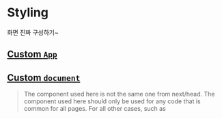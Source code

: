 # Styling

화면 진짜 구성하기~

## [Custom `App`](https://nextjs.org/docs/advanced-features/custom-app)

## [Custom `document`](https://nextjs.org/docs/advanced-features/custom-document)

> The <Head /> component used here is not the same one from next/head. The <Head /> component used here should only be used for any <head> code that is common for all pages. For all other cases, such as <title> tags, we recommend using next/head in your pages or components.

- `_document`의 `<Head/>`컴포넌트는 `next/head`랑은 다르다. `<Head/>`컴포넌트는 모든 페이지에 공통으로 사용되는 `<head>`만 포함이 되어야한다. `title`같은 다른 케이스들의 경우 페이지나 컴포넌트에서 사용하는 것을 추천한다.
- `_document`는 서버에서만 렌더링된다, `onClick`같은 건 동작안한다

- `_document`의 헤더와 page의 `next/head`가 겹치면 page의 head가 덮어쓰기 한다. 기본적으로는 document의 헤더가 모두 포함된다.

- [`Main` and `NextScript`](https://stackoverflow.com/questions/52083848/nextjs-main-and-nextscript)

  - 이거랑은 좀 달라졌고 `document.js` 파일은 `/node_modules/next/dist/pages/_document.js`에 있다.
  - `Main`이 어떻게 생겼는지 봤더니 여기서 Main에서 app을 내용을 가져오고, 이 app은 또 page를 가져오는 식이었다.

    ```javascript
    function Main() {
      const { inAmpMode, html, docComponentsRendered } = (0, _react.useContext)(
        _documentContext.DocumentContext
      );

      console.log("main html", html);
      docComponentsRendered.Main = true;
      if (inAmpMode)
        return /*#__PURE__*/ _react.default.createElement(
          _react.default.Fragment,
          null,
          _constants.AMP_RENDER_TARGET
        );
      return /*#__PURE__*/ _react.default.createElement("div", {
        id: "__next",
        dangerouslySetInnerHTML: { __html: html },
      });
    }
    ```

    위는 실제 `Main`을 구현하는 함수인데, 여기서 보면 html을 불러오고 있다. `html`이 뭘가리키는지 봤더니 `_app`의 내용을 가져오고 있었다.

    내가 그래서 app을 아래처럼 바꿨다.

    ```javascript
    // _app.js
    function MyApp({ Component, pageProps }) {
      return (
        <div>
          app
          <Component {...pageProps} />
        </div>
      );
    }
    ```

    이렇게 해서 확인해보면 app과 그안에 page까지 불러와서 build할때 document가 실행된다.

    <img src="../memo/img/whatMain.png" width=300>

## [styled-components](https://styled-components.com/docs)

- [server-side rendering 문제 해결](https://spectrum.chat/next-js/general/quick-question-about-styled-components-ssr~7fb88ab0-037d-49e4-acac-ad52ef347de8)
- [server side rendering dev](https://dev.to/rsanchezp/next-js-and-styled-components-style-loading-issue-3i68)
- [styled-components 문서](https://styled-components.com/docs/advanced#server-side-rendering)

서버사이드 렌더링이 될때 styled-components가 먼저 불리지 않기 때문에 문제가 생긴다. styled-components는 서버사이드 렌더링을 지원햔다. 이때 stylesheet rehydration을 한다. App을 서버에서 렌더링할때, `ServerStyleSheet`을 만들고, context API에 style을 주입한다.

## [Environment variable 사용하기](https://nextjs.org/docs/basic-features/environment-variables)

    - `.env.local`은 node(서버)에서만 되는데 `NEXT_PUBLIC`을 붙이면 browser에서도 사용 가능하다

## 참고자료

- 볼때마다 헷갈리는 [media query](https://developer.mozilla.org/ko/docs/Learn/CSS/CSS_layout/Media_queries)
